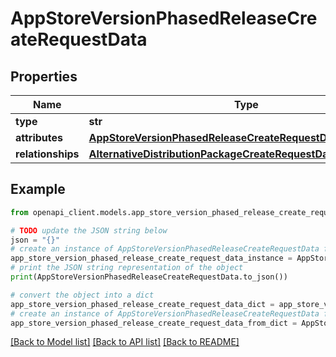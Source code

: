 # AppStoreVersionPhasedReleaseCreateRequestData


## Properties

Name | Type | Description | Notes
------------ | ------------- | ------------- | -------------
**type** | **str** |  | 
**attributes** | [**AppStoreVersionPhasedReleaseCreateRequestDataAttributes**](AppStoreVersionPhasedReleaseCreateRequestDataAttributes.md) |  | [optional] 
**relationships** | [**AlternativeDistributionPackageCreateRequestDataRelationships**](AlternativeDistributionPackageCreateRequestDataRelationships.md) |  | 

## Example

```python
from openapi_client.models.app_store_version_phased_release_create_request_data import AppStoreVersionPhasedReleaseCreateRequestData

# TODO update the JSON string below
json = "{}"
# create an instance of AppStoreVersionPhasedReleaseCreateRequestData from a JSON string
app_store_version_phased_release_create_request_data_instance = AppStoreVersionPhasedReleaseCreateRequestData.from_json(json)
# print the JSON string representation of the object
print(AppStoreVersionPhasedReleaseCreateRequestData.to_json())

# convert the object into a dict
app_store_version_phased_release_create_request_data_dict = app_store_version_phased_release_create_request_data_instance.to_dict()
# create an instance of AppStoreVersionPhasedReleaseCreateRequestData from a dict
app_store_version_phased_release_create_request_data_from_dict = AppStoreVersionPhasedReleaseCreateRequestData.from_dict(app_store_version_phased_release_create_request_data_dict)
```
[[Back to Model list]](../README.md#documentation-for-models) [[Back to API list]](../README.md#documentation-for-api-endpoints) [[Back to README]](../README.md)


